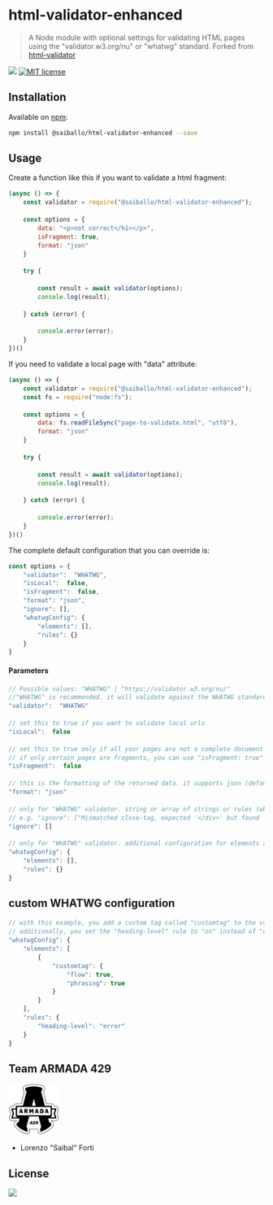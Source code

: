 # html-validator-enhanced

> A Node module with optional settings for validating HTML pages using the "validator.w3.org/nu" or "whatwg" standard.
> Forked from [html-validator](https://github.com/zrrrzzt/html-validator)


![](https://img.shields.io/badge/Made%20with%20love%20and%20with-javascript%2C%20node-blue)
[![MIT license](https://img.shields.io/badge/License-MIT-green.svg)](https://lbesson.mit-license.org/)

## Installation

Available on [npm](https://www.npmjs.com/package/@saiballo/html-validator-enhanced):

```sh
npm install @saiballo/html-validator-enhanced --save
```

## Usage
Create a function like this if you want to validate a html fragment:

```js
(async () => {
	const validator = require("@saiballo/html-validator-enhanced");

	const options = {
		data: "<p>not correct</h1></p>",
		isFragment: true,
		format: "json"
	}

	try {

		const result = await validator(options);
		console.log(result);

	} catch (error) {

		console.error(error);
	}
})()
```
If you need to validate a local page with "data" attribute:

```js
(async () => {
	const validator = require("@saiballo/html-validator-enhanced");
	const fs = require("node:fs");

	const options = {
		data: fs.readFileSync("page-to-validate.html", "utf8"),
		format: "json"
	}

	try {

		const result = await validator(options);
		console.log(result);

	} catch (error) {

		console.error(error);
	}
})()
```

The complete default configuration that you can override is:

```js
const options = {
	"validator":  "WHATWG",
	"isLocal":  false,
	"isFragment":  false,
	"format": "json",
	"ignore": [],
	"whatwgConfig": {
		"elements": [],
		"rules": {}
	}
}
```
#### Parameters
```js
// Possible values: "WHATWG" | "https://validator.w3.org/nu/"
//"WHATWG" is recommended. it will validate against the WHATWG standards.
"validator":  "WHATWG"

// set this to true if you want to validate local urls
"isLocal":  false

// set this to true only if all your pages are not a complete document
// if only certain pages are fragments, you can use "isFragment: true" in these pages as front matter data
"isFragment":  false

// this is the formatting of the returned data. it supports json (default), html, xhtml, xml, gnu and text for W3C and only json for WHATWG
"format": "json"

// only for "WHATWG" validator. string or array of strings or rules (when using WHATWG) you want the checker to remove in the response. even partial text.
// e.g. "ignore": ["Mismatched close-tag, expected '</div>' but found '</body>'", "another partial error response text"]
"ignore": []

// only for "WHATWG" validator. additional configuration for elements and rules
"whatwgConfig": {
	"elements": [],
	"rules": {}
}
```
## custom WHATWG configuration
```js
// with this example, you add a custom tag called "customtag" to the valid tags in the validation. see https://html-validate.org/guide/metadata/simple-component.html
// additionally, you set the "heading-level" rule to "on" instead of "off". see https://html-validate.org/rules/index.html
"whatwgConfig": {
	"elements": [
		{
			"customtag": {
				"flow": true,
				"phrasing": true
			}
		}
	],
	"rules": {
		"heading-level": "error"
	}
}
```

## Team ARMADA 429
<img src="https://raw.githubusercontent.com/saiballo/saiballo/refs/heads/master/armada429.png" width="100" height="100">

* Lorenzo "Saibal" Forti

## License

![](https://img.shields.io/badge/License-Copyleft%20Saibal%20--%20All%20Rights%20Reserved-red)
